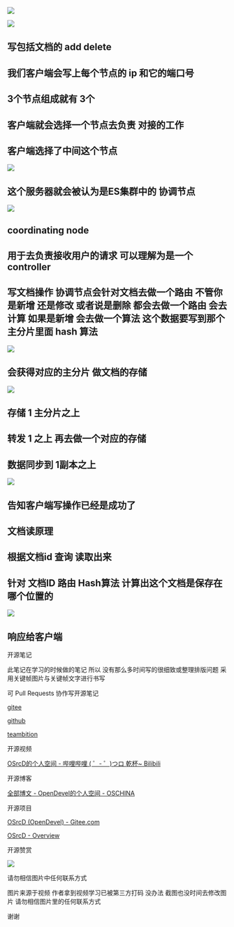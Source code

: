 ![](https://tcs.teambition.net/storage/3121905962878de7eb157c416ac41c420772?Signature=eyJhbGciOiJIUzI1NiIsInR5cCI6IkpXVCJ9.eyJBcHBJRCI6IjU5Mzc3MGZmODM5NjMyMDAyZTAzNThmMSIsIl9hcHBJZCI6IjU5Mzc3MGZmODM5NjMyMDAyZTAzNThmMSIsIl9vcmdhbml6YXRpb25JZCI6IiIsImV4cCI6MTYxMDcwMjgxNSwiaWF0IjoxNjEwMDk4MDE1LCJyZXNvdXJjZSI6Ii9zdG9yYWdlLzMxMjE5MDU5NjI4NzhkZTdlYjE1N2M0MTZhYzQxYzQyMDc3MiJ9.lkl185ZRzpesF3G1gJgO26fVzZYwAWgR-E6btHQEUbs&download=image.png "")

![](https://tcs.teambition.net/storage/31217ddef88fec61293882e0c7368cf713a1?Signature=eyJhbGciOiJIUzI1NiIsInR5cCI6IkpXVCJ9.eyJBcHBJRCI6IjU5Mzc3MGZmODM5NjMyMDAyZTAzNThmMSIsIl9hcHBJZCI6IjU5Mzc3MGZmODM5NjMyMDAyZTAzNThmMSIsIl9vcmdhbml6YXRpb25JZCI6IiIsImV4cCI6MTYxMDcwMjgxNSwiaWF0IjoxNjEwMDk4MDE1LCJyZXNvdXJjZSI6Ii9zdG9yYWdlLzMxMjE3ZGRlZjg4ZmVjNjEyOTM4ODJlMGM3MzY4Y2Y3MTNhMSJ9.f0opX9SDBF-bJGIHtvmTdGrP6vij3HVx-6TRN17sRm0&download=image.png "")

## 写包括文档的 add delete 

## 我们客户端会写上每个节点的 ip 和它的端口号

## 3个节点组成就有 3个 

## 客户端就会选择一个节点去负责 对接的工作

## 客户端选择了中间这个节点

![](https://tcs.teambition.net/storage/31211a19a2175ebfc77bc831514a29bcc8a9?Signature=eyJhbGciOiJIUzI1NiIsInR5cCI6IkpXVCJ9.eyJBcHBJRCI6IjU5Mzc3MGZmODM5NjMyMDAyZTAzNThmMSIsIl9hcHBJZCI6IjU5Mzc3MGZmODM5NjMyMDAyZTAzNThmMSIsIl9vcmdhbml6YXRpb25JZCI6IiIsImV4cCI6MTYxMDcwMjgxNSwiaWF0IjoxNjEwMDk4MDE1LCJyZXNvdXJjZSI6Ii9zdG9yYWdlLzMxMjExYTE5YTIxNzVlYmZjNzdiYzgzMTUxNGEyOWJjYzhhOSJ9.IpIA9rSaeRvkDhU9eXMIqyLuiIHKyetMLB3FMUgapic&download=image.png "")

## 这个服务器就会被认为是ES集群中的 协调节点 

![](https://tcs.teambition.net/storage/3121ed423927a81f0f1272995f20ad9223f2?Signature=eyJhbGciOiJIUzI1NiIsInR5cCI6IkpXVCJ9.eyJBcHBJRCI6IjU5Mzc3MGZmODM5NjMyMDAyZTAzNThmMSIsIl9hcHBJZCI6IjU5Mzc3MGZmODM5NjMyMDAyZTAzNThmMSIsIl9vcmdhbml6YXRpb25JZCI6IiIsImV4cCI6MTYxMDcwMjgxNSwiaWF0IjoxNjEwMDk4MDE1LCJyZXNvdXJjZSI6Ii9zdG9yYWdlLzMxMjFlZDQyMzkyN2E4MWYwZjEyNzI5OTVmMjBhZDkyMjNmMiJ9.SPtCnoXoLrthJXEz3tCDUWvNEe5_nyo8RTlqayQn2rs&download=image.png "")

## coordinating node

## 用于去负责接收用户的请求 可以理解为是一个controller

## 写文档操作 协调节点会针对文档去做一个路由 不管你是新增 还是修改 或者说是删除 都会去做一个路由 会去计算 如果是新增 会去做一个算法 这个数据要写到那个主分片里面  hash 算法

![](https://tcs.teambition.net/storage/312111a975345383237295a508397114b02a?Signature=eyJhbGciOiJIUzI1NiIsInR5cCI6IkpXVCJ9.eyJBcHBJRCI6IjU5Mzc3MGZmODM5NjMyMDAyZTAzNThmMSIsIl9hcHBJZCI6IjU5Mzc3MGZmODM5NjMyMDAyZTAzNThmMSIsIl9vcmdhbml6YXRpb25JZCI6IiIsImV4cCI6MTYxMDcwMjgxNSwiaWF0IjoxNjEwMDk4MDE1LCJyZXNvdXJjZSI6Ii9zdG9yYWdlLzMxMjExMWE5NzUzNDUzODMyMzcyOTVhNTA4Mzk3MTE0YjAyYSJ9.LC2Ix_9mdYS4Z8PgD-W4LhwhTKLbSf8knvw8r1obq3c&download=image.png "")

## 会获得对应的主分片 做文档的存储

![](https://tcs.teambition.net/storage/31214f5d8f4f1274cfc2faacb243d2c958cc?Signature=eyJhbGciOiJIUzI1NiIsInR5cCI6IkpXVCJ9.eyJBcHBJRCI6IjU5Mzc3MGZmODM5NjMyMDAyZTAzNThmMSIsIl9hcHBJZCI6IjU5Mzc3MGZmODM5NjMyMDAyZTAzNThmMSIsIl9vcmdhbml6YXRpb25JZCI6IiIsImV4cCI6MTYxMDcwMjgxNSwiaWF0IjoxNjEwMDk4MDE1LCJyZXNvdXJjZSI6Ii9zdG9yYWdlLzMxMjE0ZjVkOGY0ZjEyNzRjZmMyZmFhY2IyNDNkMmM5NThjYyJ9.AEpPRyCi0mRLfCCmrewnZSIPJklldYQ6i_ApNTruS7Q&download=image.png "")

## 存储 1 主分片之上

## 转发 1 之上 再去做一个对应的存储

## 数据同步到 1副本之上

![](https://tcs.teambition.net/storage/31211be25d14d4680eee971d88eb66d21611?Signature=eyJhbGciOiJIUzI1NiIsInR5cCI6IkpXVCJ9.eyJBcHBJRCI6IjU5Mzc3MGZmODM5NjMyMDAyZTAzNThmMSIsIl9hcHBJZCI6IjU5Mzc3MGZmODM5NjMyMDAyZTAzNThmMSIsIl9vcmdhbml6YXRpb25JZCI6IiIsImV4cCI6MTYxMDcwMjgxNSwiaWF0IjoxNjEwMDk4MDE1LCJyZXNvdXJjZSI6Ii9zdG9yYWdlLzMxMjExYmUyNWQxNGQ0NjgwZWVlOTcxZDg4ZWI2NmQyMTYxMSJ9.4-9y_boClOQVqMyT6pqqeFBvaqlRosxwVol_DIKPtw8&download=image.png "")

## 告知客户端写操作已经是成功了

## 

## 文档读原理

## 根据文档id 查询 读取出来

## 针对 文档ID 路由 Hash算法 计算出这个文档是保存在哪个位置的

![](https://tcs.teambition.net/storage/3121a0c1c03b40784c317f62a0322f6d6d38?Signature=eyJhbGciOiJIUzI1NiIsInR5cCI6IkpXVCJ9.eyJBcHBJRCI6IjU5Mzc3MGZmODM5NjMyMDAyZTAzNThmMSIsIl9hcHBJZCI6IjU5Mzc3MGZmODM5NjMyMDAyZTAzNThmMSIsIl9vcmdhbml6YXRpb25JZCI6IiIsImV4cCI6MTYxMDcwMjgxNSwiaWF0IjoxNjEwMDk4MDE1LCJyZXNvdXJjZSI6Ii9zdG9yYWdlLzMxMjFhMGMxYzAzYjQwNzg0YzMxN2Y2MmEwMzIyZjZkNmQzOCJ9.GeYDA5U7ETC990DDlzWmu8hfepa9fy5B6qOt4ryO5KI&download=image.png "")

## 响应给客户端











开源笔记

此笔记在学习的时候做的笔记 所以 没有那么多时间写的很细致或整理排版问题 采用关键帧图片与关键帧文字进行书写 

可 Pull Requests 协作写开源笔记

[gitee](https://gitee.com/opendevel/java-for-linux)

[github](https://github.com/OSrcD/java-for-linux)

[teambition](https://www.teambition.com/project/5ff1a6330b58d3e798744991?from=invite)

开源视频

[OSrcD的个人空间 - 哔哩哔哩 ( ゜- ゜)つロ 乾杯~ Bilibili](https://space.bilibili.com/77266754)

开源博客

[全部博文 - OpenDevel的个人空间 - OSCHINA](https://my.oschina.net/u/4675154?tab=newest&catalogId=0)

开源项目

[OSrcD (OpenDevel) - Gitee.com](https://gitee.com/OpenDevel)

[OSrcD - Overview](https://github.com/OSrcD)

开源赞赏

![](https://tcs.teambition.net/storage/3121aed56e96d914e1046f3b498b493ce232?Signature=eyJhbGciOiJIUzI1NiIsInR5cCI6IkpXVCJ9.eyJBcHBJRCI6IjU5Mzc3MGZmODM5NjMyMDAyZTAzNThmMSIsIl9hcHBJZCI6IjU5Mzc3MGZmODM5NjMyMDAyZTAzNThmMSIsIl9vcmdhbml6YXRpb25JZCI6IiIsImV4cCI6MTYxMDcwMjgxNSwiaWF0IjoxNjEwMDk4MDE1LCJyZXNvdXJjZSI6Ii9zdG9yYWdlLzMxMjFhZWQ1NmU5NmQ5MTRlMTA0NmYzYjQ5OGI0OTNjZTIzMiJ9.8tBk20c1P8Ld08YE5Qg8XxMlCVxcDtgXt-9dvDjjWuc&download=image.png "")

请勿相信图片中任何联系方式

图片来源于视频 作者拿到视频学习已被第三方打码 没办法 截图也没时间去修改图片 请勿相信图片里的任何联系方式

谢谢

